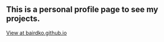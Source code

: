 ## This is a personal profile page to see my projects.

[View at bairdko.github.io](https://bairdko.github.io)
